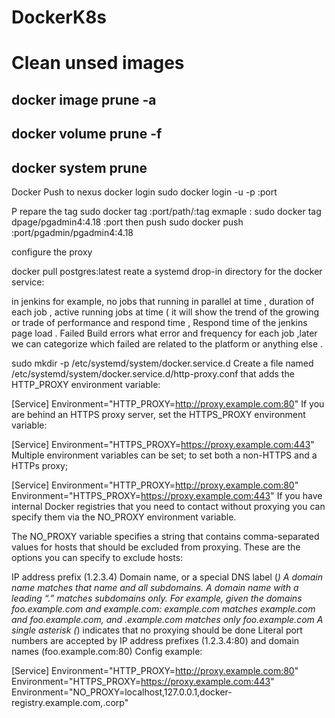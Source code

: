 # DockerK8s

# Clean unsed images
 ## docker image prune -a
 ## docker volume prune -f
 ## docker system prune


Docker 
Push to nexus 
docker login 
sudo docker login -u <username> -p <Pass> <server>:port

P repare the tag 
sudo docker tag <Local Full Image name> <server>:port/path/<Image Name>:tag
exmaple :
sudo docker tag dpage/pgadmin4:4.18 <server>:port
then push 
sudo docker push <server>:port/pgadmin/pgadmin4:4.18






configure the proxy 

docker pull postgres:latest
reate a systemd drop-in directory for the docker service:


in jenkins for example,  no  jobs that running in parallel at time  , duration of each job , active running jobs at time ( it will show the trend of the growing or trade of performance and respond time ,
                              Respond time of the jenkins page load .
                             Failed  Build errors what error and frequency for each job ,later we can categorize which failed are related to the platform or anything else .


sudo mkdir -p /etc/systemd/system/docker.service.d
Create a file named /etc/systemd/system/docker.service.d/http-proxy.conf that adds the HTTP_PROXY environment variable:

[Service]
Environment="HTTP_PROXY=http://proxy.example.com:80"
If you are behind an HTTPS proxy server, set the HTTPS_PROXY environment variable:

[Service]
Environment="HTTPS_PROXY=https://proxy.example.com:443"
Multiple environment variables can be set; to set both a non-HTTPS and a HTTPs proxy;

[Service]
Environment="HTTP_PROXY=http://proxy.example.com:80"
Environment="HTTPS_PROXY=https://proxy.example.com:443"
If you have internal Docker registries that you need to contact without proxying you can specify them via the NO_PROXY environment variable.

The NO_PROXY variable specifies a string that contains comma-separated values for hosts that should be excluded from proxying. These are the options you can specify to exclude hosts:

IP address prefix (1.2.3.4)
Domain name, or a special DNS label (*)
A domain name matches that name and all subdomains. A domain name with a leading “.” matches subdomains only. For example, given the domains foo.example.com and example.com:
example.com matches example.com and foo.example.com, and
.example.com matches only foo.example.com
A single asterisk (*) indicates that no proxying should be done
Literal port numbers are accepted by IP address prefixes (1.2.3.4:80) and domain names (foo.example.com:80)
Config example:

[Service]
Environment="HTTP_PROXY=http://proxy.example.com:80"
Environment="HTTPS_PROXY=https://proxy.example.com:443"
Environment="NO_PROXY=localhost,127.0.0.1,docker-registry.example.com,.corp"

